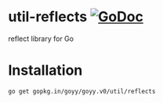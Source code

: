 # util-reflects [![GoDoc](http://godoc.org/gopkg.in/goyy/goyy.v0?status.png)](http://godoc.org/gopkg.in/goyy/goyy.v0/util/reflects)
reflect library for Go

# Installation
`go get gopkg.in/goyy/goyy.v0/util/reflects`
